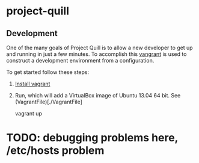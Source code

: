 project-quill
=============


## Development

One of the many goals of Project Quill is to allow a new developer to get up
and running in just a few minutes. To accomplish this
[vangrant](http://www.vagrantup.com/) is used to construct a development
environment from a configuration.

To get started follow these steps:

1. [Install vagrant](http://docs.vagrantup.com/v2/installation/index.html)

2. Run, which will add a VirtualBox image of Ubuntu 13.04 64 bit. See (VagrantFile)[./VagrantFile]

    vagrant up


# TODO: debugging problems here, /etc/hosts problem
    
